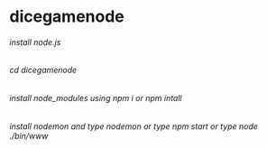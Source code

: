 # dicegamenode
###### install node.js 
###### cd dicegamenode
###### install node_modules using npm i or npm intall
###### install nodemon and type nodemon or type npm start or type node ./bin/www